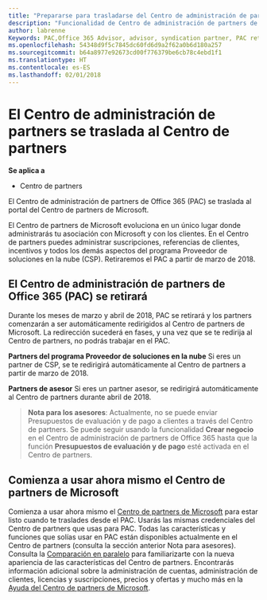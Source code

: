```yaml
---
title: "Prepararse para trasladarse del Centro de administración de partners al Centro de partners | Centro de partners"
description: "Funcionalidad de Centro de administración de partners de Office 365 se traslada al Centro de partners."
author: labrenne
Keywords: PAC,Office 365 Advisor, advisor, syndication partner, PAC retire, PAC retiring
ms.openlocfilehash: 54348d9f5c7845dc60fd6d9a2f62a0b6d180a257
ms.sourcegitcommit: b64a8977e92673cd00f776379be6cb78c4ebd1f1
ms.translationtype: HT
ms.contentlocale: es-ES
ms.lasthandoff: 02/01/2018
---
```

# <a name="partner-admin-center-is-moving-to-partner-center"></a>El Centro de administración de partners se traslada al Centro de partners

**Se aplica a**

-  Centro de partners

El Centro de administración de partners de Office 365 (PAC) se traslada al portal del Centro de partners de Microsoft.

El Centro de partners de Microsoft evoluciona en un único lugar donde administrarás tu asociación con Microsoft y con los clientes. En el Centro de partners puedes administrar suscripciones, referencias de clientes, incentivos y todos los demás aspectos del programa Proveedor de soluciones en la nube (CSP). Retiraremos el PAC a partir de marzo de 2018.

## <a name="the-office-365-partner-admin-center-pac-will-be-retired"></a>El Centro de administración de partners de Office 365 (PAC) se retirará

Durante los meses de marzo y abril de 2018, PAC se retirará y los partners comenzarán a ser automáticamente redirigidos al Centro de partners de Microsoft. La redirección sucederá en fases, y una vez que se te redirija al Centro de partners, no podrás trabajar en el PAC. 

**Partners del programa Proveedor de soluciones en la nube** Si eres un partner de CSP, se te redirigirá automáticamente al Centro de partners a partir de marzo de 2018. 

**Partners de asesor** Si eres un partner asesor, se redirigirá automáticamente al Centro de partners durante abril de 2018.

>**Nota para los asesores**: Actualmente, no se puede enviar Presupuestos de evaluación y de pago a clientes a través del Centro de partners.  Se puede seguir usando la funcionalidad **Crear negocio** en el Centro de administración de partners de Office 365 hasta que la función **Presupuestos de evaluación y de pago** esté activada en el Centro de partners.

## <a name="start-using-the-microsoft-partner-center-now"></a>Comienza a usar ahora mismo el Centro de partners de Microsoft

Comienza a usar ahora mismo el [Centro de partners de Microsoft](https://partnercenter.microsoft.com/) para estar listo cuando te traslades desde el PAC.  Usarás las mismas credenciales del Centro de partners que usas para PAC. Todas las características y funciones que solías usar en PAC están disponibles actualmente en el Centro de partners (consulta la sección anterior Nota para asesores). Consulta la [Comparación en paralelo](moving-from-pac-to-pc.md) para familiarizarte con la nueva apariencia de las características del Centro de partners.  Encontrarás información adicional sobre la administración de cuentas, administración de clientes, licencias y suscripciones, precios y ofertas y mucho más en la [Ayuda del Centro de partners de Microsoft](https://partnercenter.microsoft.com/partner/help).

 